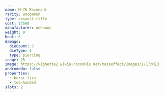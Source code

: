 ```yaml
---
name: M-76 Revenant
rarity: uncommon
type: assault_rifle
cost: 17500
manufacturer: unknown
weight: 9
heat: 6
damage:
  dieCount: 3
  dieType: 4
  type: piercing
range: 25
image: https://vignette2.wikia.nocookie.net/masseffect/images/1/17/ME3_Revenant_Assault_Rifle.png/revision/latest?cb=20120317174455
andromeda: false
properties:
  - burst-fire
  - two-handed
slots: 2
---
```

